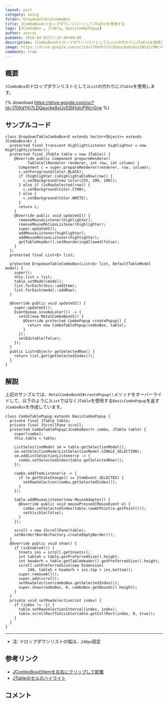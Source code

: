 ```yaml
---
layout: post
category: swing
folder: DropdownTableComboBox
title: JComboBoxのドロップダウンリストとしてJTableを使用する
tags: [JComboBox , JTable, BasicComboPopup]
author: aterai
pubdate: 2018-04-02T17:25:49+09:00
description: JComboBoxのドロップダウンリストとしてJListの代わりにJTableを使用します。
image: https://drive.google.com/uc?id=170XdYlh7LDQaucke8xUxSSN1qlcPWcrGrw
comments: true
---
```

## 概要
`JComboBox`のドロップダウンリストとして`JList`の代わりに`JTable`を使用します。

{% download https://drive.google.com/uc?id=170XdYlh7LDQaucke8xUxSSN1qlcPWcrGrw %}

## サンプルコード
<pre class="prettyprint"><code>class DropdownTableComboBox&lt;E extends Vector&lt;Object&gt;&gt; extends JComboBox&lt;E&gt; {
  protected final transient HighlightListener highlighter = new HighlightListener();
  protected final JTable table = new JTable() {
    @Override public Component prepareRenderer(
          TableCellRenderer renderer, int row, int column) {
      Component c = super.prepareRenderer(renderer, row, column);
      c.setForeground(Color.BLACK);
      if (highlighter.isHighlightableRow(row)) {
        c.setBackground(new Color(255, 200, 200));
      } else if (isRowSelected(row)) {
        c.setBackground(Color.CYAN);
      } else {
        c.setBackground(Color.WHITE);
      }
      return c;
    }
    @Override public void updateUI() {
      removeMouseListener(highlighter);
      removeMouseMotionListener(highlighter);
      super.updateUI();
      addMouseListener(highlighter);
      addMouseMotionListener(highlighter);
      getTableHeader().setReorderingAllowed(false);
    }
  };
  protected final List&lt;E&gt; list;

  protected DropdownTableComboBox(List&lt;E&gt; list, DefaultTableModel model) {
    super();
    this.list = list;
    table.setModel(model);
    list.forEach(this::addItem);
    list.forEach(model::addRow);
  }

  @Override public void updateUI() {
    super.updateUI();
    EventQueue.invokeLater(() -&gt; {
      setUI(new MetalComboBoxUI() {
        @Override protected ComboPopup createPopup() {
          return new ComboTablePopup(comboBox, table);
        }
      });
      setEditable(false);
    });
  }
  public List&lt;Object&gt; getSelectedRow() {
    return list.get(getSelectedIndex());
  }
}
</code></pre>

## 解説
上記のサンプルでは、`MetalComboBoxUI#createPopup()`メソッドをオーバーライドして、以下のように`JList`ではなく`JTable`を使用する`BasicComboPopup`を返す`JComboBox`を作成しています。

<pre class="prettyprint"><code>class ComboTablePopup extends BasicComboPopup {
  private final JTable table;
  private final JScrollPane scroll;
  protected ComboTablePopup(JComboBox&lt;?&gt; combo, JTable table) {
    super(combo);
    this.table = table;

    ListSelectionModel sm = table.getSelectionModel();
    sm.setSelectionMode(ListSelectionModel.SINGLE_SELECTION);
    sm.addListSelectionListener(e -&gt; {
      combo.setSelectedIndex(table.getSelectedRow());
    });

    combo.addItemListener(e -&gt; {
      if (e.getStateChange() == ItemEvent.SELECTED) {
        setRowSelection(combo.getSelectedIndex());
      }
    });

    table.addMouseListener(new MouseAdapter() {
      @Override public void mousePressed(MouseEvent e) {
        combo.setSelectedIndex(table.rowAtPoint(e.getPoint()));
        setVisible(false);
      }
    });

    scroll = new JScrollPane(table);
    setBorder(BorderFactory.createEmptyBorder());
  }
  @Override public void show() {
    if (isEnabled()) {
      Insets ins = scroll.getInsets();
      int tableh = table.getPreferredSize().height;
      int headerh = table.getTableHeader().getPreferredSize().height;
      scroll.setPreferredSize(new Dimension(
          240, tableh + headerh + ins.top + ins.bottom));
      super.removeAll();
      super.add(scroll);
      setRowSelection(comboBox.getSelectedIndex());
      super.show(comboBox, 0, comboBox.getBounds().height);
    }
  }
  private void setRowSelection(int index) {
    if (index != -1) {
      table.setRowSelectionInterval(index, index);
      table.scrollRectToVisible(table.getCellRect(index, 0, true));
    }
  }
}
</code></pre>

- - - -
- 注: ドロップダウンリストの幅は、`240px`固定

<!-- dummy comment line for breaking list -->

## 参考リンク
- [JComboBoxのItemを左右にクリップして配置](https://ateraimemo.com/Swing/ClippedLRComboBox.html)
- [JTableのセルのハイライト](https://ateraimemo.com/Swing/CellHighlight.html)

<!-- dummy comment line for breaking list -->

## コメント
